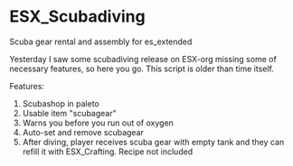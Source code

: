 # ESX_Scubadiving
Scuba gear rental and assembly for es_extended

Yesterday I saw some scubadiving release on ESX-org missing some of necessary features, so here you go.
This script is older than time itself.

Features:
1. Scubashop in paleto
2. Usable item "scubagear"
3. Warns you before you run out of oxygen
4. Auto-set and remove scubagear
5. After diving, player receives scuba gear with empty tank and they can refill it with ESX_Crafting. Recipe not included

